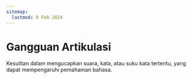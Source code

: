 ```yaml
---
sitemap:
  lastmod: 8 Feb 2024
---
```


# Gangguan Artikulasi

Kesulitan dalam mengucapkan suara, kata, atau suku kata tertentu, yang dapat mempengaruhi pemahaman bahasa.
